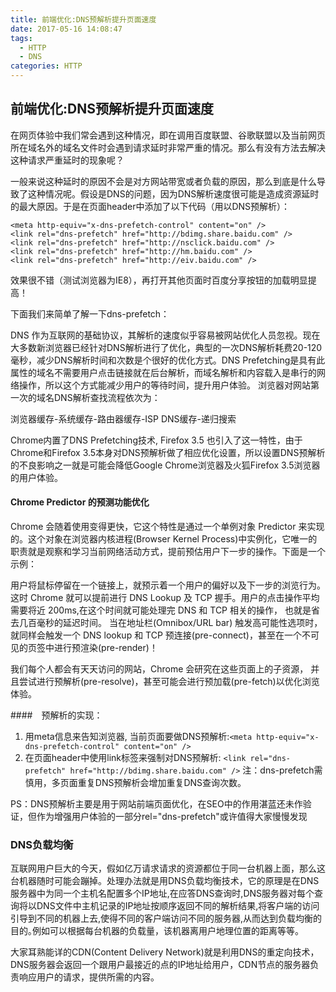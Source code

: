 ```yaml
---
title: 前端优化:DNS预解析提升页面速度
date: 2017-05-16 14:08:47
tags: 
  - HTTP
  - DNS
categories: HTTP
---
```


## 前端优化:DNS预解析提升页面速度
在网页体验中我们常会遇到这种情况，即在调用百度联盟、谷歌联盟以及当前网页所在域名外的域名文件时会遇到请求延时非常严重的情况。那么有没有方法去解决这种请求严重延时的现象呢？

一般来说这种延时的原因不会是对方网站带宽或者负载的原因，那么到底是什么导致了这种情况呢。假设是DNS的问题，因为DNS解析速度很可能是造成资源延时的最大原因。于是在页面header中添加了以下代码（用以DNS预解析）：

```
<meta http-equiv="x-dns-prefetch-control" content="on" />
<link rel="dns-prefetch" href="http://bdimg.share.baidu.com" />
<link rel="dns-prefetch" href="http://nsclick.baidu.com" />
<link rel="dns-prefetch" href="http://hm.baidu.com" />
<link rel="dns-prefetch" href="http://eiv.baidu.com" />
```

效果很不错（测试浏览器为IE8），再打开其他页面时百度分享按钮的加载明显提高！

下面我们来简单了解一下dns-prefetch：

DNS 作为互联网的基础协议，其解析的速度似乎容易被网站优化人员忽视。现在大多数新浏览器已经针对DNS解析进行了优化，典型的一次DNS解析耗费20-120 毫秒，减少DNS解析时间和次数是个很好的优化方式。DNS Prefetching是具有此属性的域名不需要用户点击链接就在后台解析，而域名解析和内容载入是串行的网络操作，所以这个方式能减少用户的等待时间，提升用户体验。
浏览器对网站第一次的域名DNS解析查找流程依次为：

浏览器缓存-系统缓存-路由器缓存-ISP DNS缓存-递归搜索


Chrome内置了DNS Prefetching技术, Firefox 3.5 也引入了这一特性，由于Chrome和Firefox 3.5本身对DNS预解析做了相应优化设置，所以设置DNS预解析的不良影响之一就是可能会降低Google Chrome浏览器及火狐Firefox 3.5浏览器的用户体验。

#### Chrome Predictor 的预测功能优化

Chrome 会随着使用变得更快，它这个特性是通过一个单例对象 Predictor 来实现的。这个对象在浏览器内核进程(Browser Kernel Process)中实例化，它唯一的职责就是观察和学习当前网络活动方式，提前预估用户下一步的操作。下面是一个示例：

用户将鼠标停留在一个链接上，就预示着一个用户的偏好以及下一步的浏览行为。这时 Chrome 就可以提前进行 DNS Lookup 及 TCP 握手。用户的点击操作平均需要将近 200ms,在这个时间就可能处理完 DNS 和 TCP 相关的操作， 也就是省去几百毫秒的延迟时间。 当在地址栏(Omnibox/URL bar) 触发高可能性选项时，就同样会触发一个 DNS lookup 和 TCP 预连接(pre-connect)，甚至在一个不可见的页签中进行预渲染(pre-render)！

我们每个人都会有天天访问的网站，Chrome 会研究在这些页面上的子资源， 并且尝试进行预解析(pre-resolve)，甚至可能会进行预加载(pre-fetch)以优化浏览体验。

####　预解析的实现：

1. 用meta信息来告知浏览器, 当前页面要做DNS预解析:`<meta http-equiv="x-dns-prefetch-control" content="on" />`
2. 在页面header中使用link标签来强制对DNS预解析: `<link rel="dns-prefetch" href="http://bdimg.share.baidu.com" />`
注：dns-prefetch需慎用，多页面重复DNS预解析会增加重复DNS查询次数。

PS：DNS预解析主要是用于网站前端页面优化，在SEO中的作用湛蓝还未作验证，但作为增强用户体验的一部分rel="dns-prefetch"或许值得大家慢慢发现

### DNS负载均衡

互联网用户巨大的今天，假如亿万请求请求的资源都位于同一台机器上面，那么这台机器随时可能会蹦掉。处理办法就是用DNS负载均衡技术，它的原理是在DNS服务器中为同一个主机名配置多个IP地址,在应答DNS查询时,DNS服务器对每个查询将以DNS文件中主机记录的IP地址按顺序返回不同的解析结果,将客户端的访问引导到不同的机器上去,使得不同的客户端访问不同的服务器,从而达到负载均衡的目的｡例如可以根据每台机器的负载量，该机器离用户地理位置的距离等等。 　

大家耳熟能详的CDN(Content Delivery Network)就是利用DNS的重定向技术，DNS服务器会返回一个跟用户最接近的点的IP地址给用户，CDN节点的服务器负责响应用户的请求，提供所需的内容。